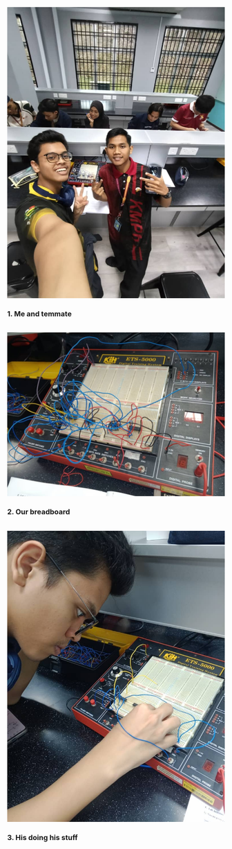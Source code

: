 <img src="1.jpg">
<h3>1. Me and temmate</h3> <br>

<img src="2.jpg">
<h3>2. Our breadboard</h3> <br>

<img src="3.jpg">
<h3>3. His doing his stuff</h3> <br>